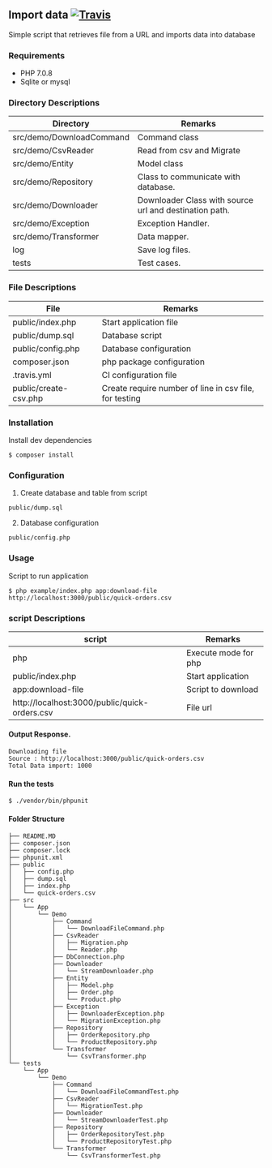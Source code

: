 ##  Import data [![Travis](https://travis-ci.org/suraz37/import-data.svg)](https://travis-ci.org/suraz37/import-data)
Simple script that retrieves file from a URL and imports data into database

### Requirements
- PHP 7.0.8
- Sqlite or mysql

### Directory Descriptions

|Directory | Remarks|
|----------|--------|
|src/demo/DownloadCommand| Command class|
|src/demo/CsvReader| Read from csv and Migrate|
|src/demo/Entity | Model class|
|src/demo/Repository | Class to communicate with database.|
|src/demo/Downloader | Downloader Class with source url and destination path.|
|src/demo/Exception | Exception Handler.|
|src/demo/Transformer | Data mapper.|
|log | Save log files.|
|tests | Test cases.|


### File Descriptions
| File | Remarks |
|------|---------|
|public/index.php | Start application file|
|public/dump.sql | Database script|
|public/config.php | Database configuration|
|composer.json | php package configuration |
|.travis.yml | CI configuration file |
|public/create-csv.php | Create require number of line in csv file, for testing |


### Installation
Install dev dependencies
```shell
$ composer install
```

### Configuration
1. Create database and table from script
```path
public/dump.sql
```

2. Database configuration 
```path
public/config.php
```

### Usage
Script to run application

```shell
$ php example/index.php app:download-file http://localhost:3000/public/quick-orders.csv
```

### script Descriptions
| script | Remarks |
|------|---------|
|php | Execute mode for php |
|public/index.php | Start application |
|app:download-file | Script to download |
|http://localhost:3000/public/quick-orders.csv | File url |

#### Output Response.
```shell
Downloading file
Source : http://localhost:3000/public/quick-orders.csv
Total Data import: 1000
```

#### Run the tests
```
$ ./vendor/bin/phpunit
```

#### Folder Structure
```
├── README.MD
├── composer.json
├── composer.lock
├── phpunit.xml
├── public
│   ├── config.php
│   ├── dump.sql
│   ├── index.php
│   └── quick-orders.csv
├── src
│   └── App
│       └── Demo
│           ├── Command
│           │   └── DownloadFileCommand.php
│           ├── CsvReader
│           │   ├── Migration.php
│           │   └── Reader.php
│           ├── DbConnection.php
│           ├── Downloader
│           │   └── StreamDownloader.php
│           ├── Entity
│           │   ├── Model.php
│           │   ├── Order.php
│           │   └── Product.php
│           ├── Exception
│           │   ├── DownloaderException.php
│           │   └── MigrationException.php
│           ├── Repository
│           │   ├── OrderRepository.php
│           │   └── ProductRepository.php
│           └── Transformer
│               └── CsvTransformer.php
└── tests
    └── App
        └── Demo
            ├── Command
            │   └── DownloadFileCommandTest.php
            ├── CsvReader
            │   └── MigrationTest.php
            ├── Downloader
            │   └── StreamDownloaderTest.php
            ├── Repository
            │   ├── OrderRepositoryTest.php
            │   └── ProductRepositoryTest.php
            └── Transformer
                └── CsvTransformerTest.php
```
